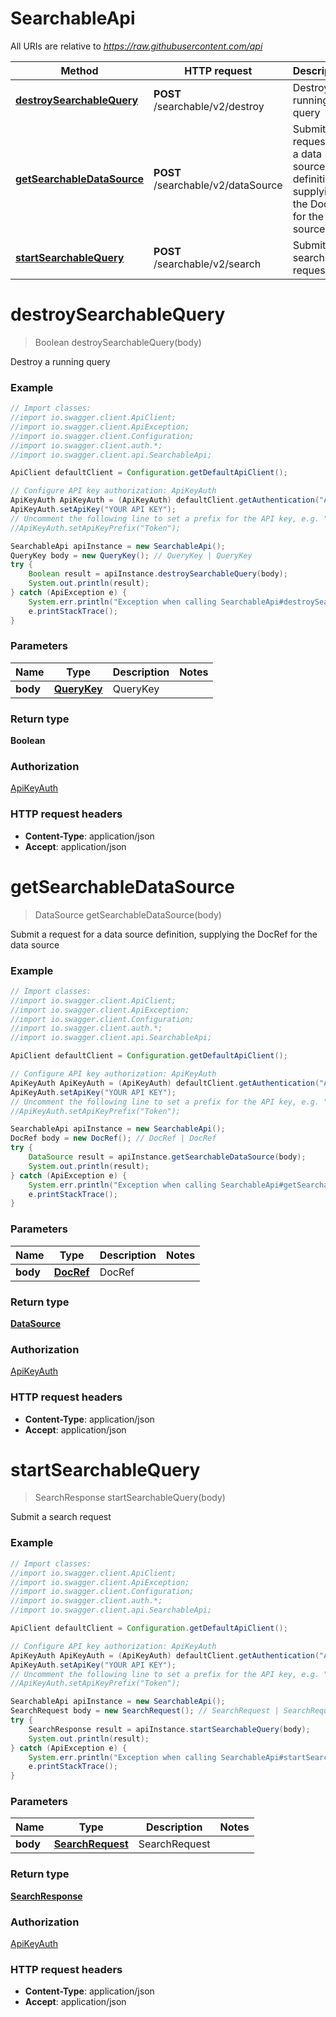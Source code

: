 # SearchableApi

All URIs are relative to *https://raw.githubusercontent.com/api*

Method | HTTP request | Description
------------- | ------------- | -------------
[**destroySearchableQuery**](SearchableApi.md#destroySearchableQuery) | **POST** /searchable/v2/destroy | Destroy a running query
[**getSearchableDataSource**](SearchableApi.md#getSearchableDataSource) | **POST** /searchable/v2/dataSource | Submit a request for a data source definition, supplying the DocRef for the data source
[**startSearchableQuery**](SearchableApi.md#startSearchableQuery) | **POST** /searchable/v2/search | Submit a search request

<a name="destroySearchableQuery"></a>
# **destroySearchableQuery**
> Boolean destroySearchableQuery(body)

Destroy a running query

### Example
```java
// Import classes:
//import io.swagger.client.ApiClient;
//import io.swagger.client.ApiException;
//import io.swagger.client.Configuration;
//import io.swagger.client.auth.*;
//import io.swagger.client.api.SearchableApi;

ApiClient defaultClient = Configuration.getDefaultApiClient();

// Configure API key authorization: ApiKeyAuth
ApiKeyAuth ApiKeyAuth = (ApiKeyAuth) defaultClient.getAuthentication("ApiKeyAuth");
ApiKeyAuth.setApiKey("YOUR API KEY");
// Uncomment the following line to set a prefix for the API key, e.g. "Token" (defaults to null)
//ApiKeyAuth.setApiKeyPrefix("Token");

SearchableApi apiInstance = new SearchableApi();
QueryKey body = new QueryKey(); // QueryKey | QueryKey
try {
    Boolean result = apiInstance.destroySearchableQuery(body);
    System.out.println(result);
} catch (ApiException e) {
    System.err.println("Exception when calling SearchableApi#destroySearchableQuery");
    e.printStackTrace();
}
```

### Parameters

Name | Type | Description  | Notes
------------- | ------------- | ------------- | -------------
 **body** | [**QueryKey**](QueryKey.md)| QueryKey |

### Return type

**Boolean**

### Authorization

[ApiKeyAuth](../README.md#ApiKeyAuth)

### HTTP request headers

 - **Content-Type**: application/json
 - **Accept**: application/json

<a name="getSearchableDataSource"></a>
# **getSearchableDataSource**
> DataSource getSearchableDataSource(body)

Submit a request for a data source definition, supplying the DocRef for the data source

### Example
```java
// Import classes:
//import io.swagger.client.ApiClient;
//import io.swagger.client.ApiException;
//import io.swagger.client.Configuration;
//import io.swagger.client.auth.*;
//import io.swagger.client.api.SearchableApi;

ApiClient defaultClient = Configuration.getDefaultApiClient();

// Configure API key authorization: ApiKeyAuth
ApiKeyAuth ApiKeyAuth = (ApiKeyAuth) defaultClient.getAuthentication("ApiKeyAuth");
ApiKeyAuth.setApiKey("YOUR API KEY");
// Uncomment the following line to set a prefix for the API key, e.g. "Token" (defaults to null)
//ApiKeyAuth.setApiKeyPrefix("Token");

SearchableApi apiInstance = new SearchableApi();
DocRef body = new DocRef(); // DocRef | DocRef
try {
    DataSource result = apiInstance.getSearchableDataSource(body);
    System.out.println(result);
} catch (ApiException e) {
    System.err.println("Exception when calling SearchableApi#getSearchableDataSource");
    e.printStackTrace();
}
```

### Parameters

Name | Type | Description  | Notes
------------- | ------------- | ------------- | -------------
 **body** | [**DocRef**](DocRef.md)| DocRef |

### Return type

[**DataSource**](DataSource.md)

### Authorization

[ApiKeyAuth](../README.md#ApiKeyAuth)

### HTTP request headers

 - **Content-Type**: application/json
 - **Accept**: application/json

<a name="startSearchableQuery"></a>
# **startSearchableQuery**
> SearchResponse startSearchableQuery(body)

Submit a search request

### Example
```java
// Import classes:
//import io.swagger.client.ApiClient;
//import io.swagger.client.ApiException;
//import io.swagger.client.Configuration;
//import io.swagger.client.auth.*;
//import io.swagger.client.api.SearchableApi;

ApiClient defaultClient = Configuration.getDefaultApiClient();

// Configure API key authorization: ApiKeyAuth
ApiKeyAuth ApiKeyAuth = (ApiKeyAuth) defaultClient.getAuthentication("ApiKeyAuth");
ApiKeyAuth.setApiKey("YOUR API KEY");
// Uncomment the following line to set a prefix for the API key, e.g. "Token" (defaults to null)
//ApiKeyAuth.setApiKeyPrefix("Token");

SearchableApi apiInstance = new SearchableApi();
SearchRequest body = new SearchRequest(); // SearchRequest | SearchRequest
try {
    SearchResponse result = apiInstance.startSearchableQuery(body);
    System.out.println(result);
} catch (ApiException e) {
    System.err.println("Exception when calling SearchableApi#startSearchableQuery");
    e.printStackTrace();
}
```

### Parameters

Name | Type | Description  | Notes
------------- | ------------- | ------------- | -------------
 **body** | [**SearchRequest**](SearchRequest.md)| SearchRequest |

### Return type

[**SearchResponse**](SearchResponse.md)

### Authorization

[ApiKeyAuth](../README.md#ApiKeyAuth)

### HTTP request headers

 - **Content-Type**: application/json
 - **Accept**: application/json

